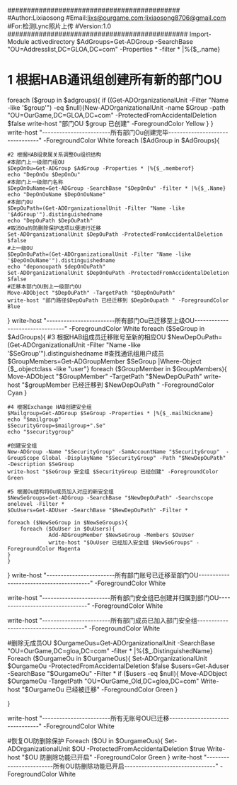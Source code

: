 ############################################
#Author:Lixiaosong
#Email:lixs@ourgame.com;lixiaosong8706@gmail.com
#For:检测Lync照片上传
#Version:1.0
##############################################
Import-Module activedirectory
$AdGroups=Get-ADGroup -SearchBase "OU=Addresslist,DC=GLOA,DC=com" -Properties * -filter * |%{$_.name}
# 1 根据HAB通讯组创建所有新的部门OU
foreach ($group in $adgroups){
if ((Get-ADOrganizationalUnit -Filter "Name -like '$group'") -eq $null){New-ADOrganizationalUnit -name $Group -path "OU=OurGame,DC=GLOA,DC=com" -ProtectedFromAccidentalDeletion $false
write-host "部门OU $group 已创建" -ForegroundColor Yellow
}
}
write-host "------------------------所有部门Ou创建完毕--------------------------------" -ForegroundColor White
foreach ($AdGroup in $AdGroups){

    #2 根据HAB组隶属关系调整Ou组织结构               
    #本部门上一级部门组OU
    $DepOnOu=Get-ADGroup $AdGroup -Properties * |%{$_.memberof}
    echo "DepOnOu $DepOnOu"
    #本部门上一级部门名称
    $DepOnOuName=Get-ADGroup -SearchBase "$DepOnOu" -filter * |%{$_.Name}
    echo "DepOnOuName $DepOnOuName"
    #本部门OU
    $DepOuPath=(Get-ADOrganizationalUnit -Filter "Name -like '$AdGroup'").distinguishedname
    echo "DepOuPath $DepOuPath"
    #取消Ou的防删除保护选项以便进行迁移
    Set-ADOrganizationalUnit $DepOuPath -ProtectedFromAccidentalDeletion $false
    #上一级OU
    $DepOnOuPath=(Get-ADOrganizationalUnit -Filter "Name -like '$DepOnOuName'").distinguishedname
    echo "deponoupath $depOnOuPath"
    Set-ADOrganizationalUnit $DepOnOuPath -ProtectedFromAccidentalDeletion $false
    #迁移本部门OU到上一级部门OU
    Move-ADObject "$DepOuPath" -TargetPath "$DepOnOuPath"
    write-host "部门路径$DepOuPath 已经迁移到 $DepOnOupath " -ForegroundColor Blue
}
write-host "------------------------所有部门Ou已迁移至上级OU--------------------------------" -ForegroundColor White
foreach ($SeGroup in $AdGroups){
    #3 根据HAB组成员迁移账号至新的相应OU
    $NewDepOuPath=(Get-ADOrganizationalUnit -Filter "Name -like '$SeGroup'").distinguishedname
    #查找通讯组用户成员
    $GroupMembers=Get-ADGroupMember $SeGroup |Where-Object {$_.objectclass -like "user"}
    foreach ($GroupMember in $GroupMembers){
    Move-ADObject "$GroupMember" -TargetPath "$NewDepOuPath"
    write-host "$groupMember 已经迁移到 $NewDepOuPath " -ForegroundColor Cyan
        }

    #4 根据Exchange HAB创建安全组
    $Mailgroup=Get-ADGroup $SeGroup -Properties * |%{$_.mailNickname}
    echo "$mailgroup"
    $SecurityGroup=$mailgroup+".Se"
    echo "$securitygroup"

    #创建安全组
    New-ADGroup -Name "$SecurityGroup" -SamAccountName "$SecurityGroup"  -GroupScope Global -DisplayName "$SecurityGroup" -Path "$NewDepOuPath" -Description $SeGroup
    write-host "$SeGroup 安全组 $SecurityGroup 已经创建" -ForegroundColor Green

    #5 根据Ou结构将Ou成员加入对应的新安全组
    $NewSeGroups=Get-ADGroup -SearchBase "$NewDepOuPath" -Searchscope onelevel -Filter *
    $OuUsers=Get-ADUser -SearchBase "$NewDepOuPath" -Filter *

    foreach ($NewSeGroup in $NewSeGroups){
        foreach ($OuUser in $OuUsers){
                 Add-ADGroupMember $NewSeGroup -Members $OuUser
                 write-host "$OuUser 已经加入安全组 $NewSeGroups" -ForegroundColor Magenta
    }
    }   
}
write-host "------------------------所有部门账号已迁移至部门OU----------------------------------------" -ForegroundColor White

write-host "------------------------所有部门安全组已创建并归属到部门OU--------------------------------" -ForegroundColor White

write-host "------------------------所有部门成员已加入部门安全组--------------------------------------" -ForegroundColor White

#删除无成员OU
$OurgameOus=Get-ADOrganizationalUnit -SearchBase "OU=OurGame,DC=gloa,DC=com" -filter * |%{$_.DistinguishedName}
Foreach ($OurgameOu in $OurgameOus){
    Set-ADOrganizationalUnit $OurgameOu -ProtectedFromAccidentalDeletion $false
    $users=Get-Aduser -SearchBase "$OurgameOu" -Filter *
    if ($users -eq $null){
        Move-ADObject $OurgameOu -TargetPath "OU=OurGame_Old,DC=gloa,DC=com"
        Write-host "$OurgameOu 已经被迁移" -ForegroundColor Green
    }
          
}

write-host "------------------------所有无账号OU已迁移--------------------------------" -ForegroundColor White

#恢复OU防删除保护
Foreach ($OU in $OurgameOus){
      Set-ADOrganizationalUnit $OU -ProtectedFromAccidentalDeletion $true
      Write-host "$OU 防删除功能已开启" -ForegroundColor Green
}
write-host "------------------------所有OU防删除功能已开启--------------------------------" -ForegroundColor White
